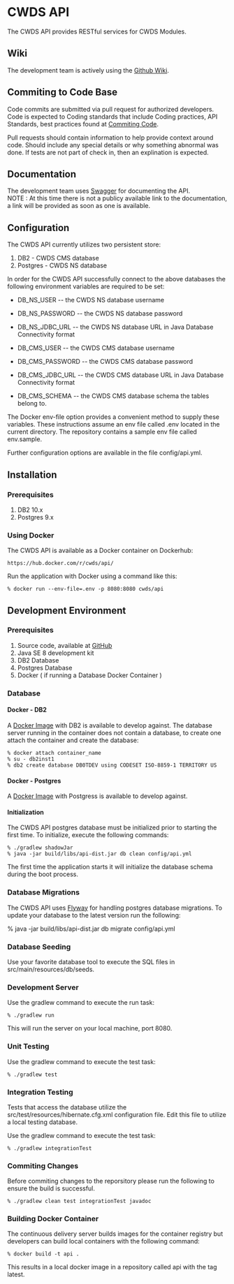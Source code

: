 # CWDS API

The CWDS API provides RESTful services for CWDS Modules.

## Wiki 

The development team is actively using the [Github Wiki](https://github.com/ca-cwds/API/wiki).  

## Commiting to Code Base
Code commits are submitted via pull request for authorized developers. Code is expected to Coding standards that include Coding practices, API Standards, best practices found at [Commiting Code](https://github.com/ca-cwds/API/wiki/Committing-Code).

Pull requests should contain information to help provide context around code. Should include any special details or why something abnormal was done. If tests are not part of check in, then an explination is expected.

## Documentation

The development team uses [Swagger](http://swagger.io/) for documenting the API.  
NOTE : At this time there is not a publicy available link to the documentation, a link will be provided as soon as one is available.

## Configuration

The CWDS API currently utilizes two persistent store:

1. DB2 - CWDS CMS database
2. Postgres - CWDS NS database

In order for the CWDS API successfully connect to the above databases the following environment variables are required to be set:

- DB_NS_USER -- the CWDS NS database username
- DB_NS_PASSWORD -- the CWDS NS database password
- DB_NS_JDBC_URL -- the CWDS NS database URL in Java Database Connectivity format


- DB_CMS_USER -- the CWDS CMS database username
- DB_CMS_PASSWORD -- the CWDS CMS database password
- DB_CMS_JDBC_URL -- the CWDS CMS database URL in Java Database Connectivity format
- DB_CMS_SCHEMA -- the CWDS CMS database schema the tables belong to.

The Docker env-file option provides a convenient method to supply these variables. These instructions assume an env file called .env located in the current directory. The repository contains a sample env file called env.sample.

Further configuration options are available in the file config/api.yml.

## Installation

### Prerequisites

1.  DB2 10.x
2.  Postgres 9.x

### Using Docker

The CWDS API is available as a Docker container on Dockerhub:

    https://hub.docker.com/r/cwds/api/

Run the application with Docker using a command like this:

    % docker run --env-file=.env -p 8080:8080 cwds/api

## Development Environment

### Prerequisites

1. Source code, available at [GitHub](https://github.com/ca-cwds/API)
1. Java SE 8 development kit
1. DB2 Database
1. Postgres Database
1. Docker ( if running a Database Docker Container )

### Database 

#### Docker - DB2
A [Docker Image](https://hub.docker.com/r/cwds/db2/) with DB2 is available to develop against.  The database server running in the container does not contain a database, to create one attach the container and create the database:
    
    % docker attach container_name
    % su - db2inst1
    % db2 create database DB0TDEV using CODESET ISO-8859-1 TERRITORY US

#### Docker - Postgres
A [Docker Image](https://hub.docker.com/r/cwds/postgresql/) with Postgress is available to develop against.  

#### Initialization
The CWDS API postgres database must be initialized prior to starting the first time. To initialize, execute the
following commands:

    % ./gradlew shadowJar
    % java -jar build/libs/api-dist.jar db clean config/api.yml

The first time the application starts it will initialize the database schema during the boot process.

### Database Migrations

The CWDS API uses [Flyway](https://flywaydb.org/) for handling postgres database migrations.  To update your database to the latest version run the following:

   % java -jar build/libs/api-dist.jar db migrate config/api.yml
   
### Database Seeding  

Use your favorite database tool to execute the SQL files in src/main/resources/db/seeds.

### Development Server

Use the gradlew command to execute the run task:

    % ./gradlew run

This will run the server on your local machine, port 8080.

### Unit Testing

Use the gradlew command to execute the test task:

    % ./gradlew test

### Integration Testing
Tests that access the database utilize the src/test/resources/hibernate.cfg.xml configuration file. Edit this file to utilize a local testing database.

Use the gradlew command to execute the test task:

    % ./gradlew integrationTest
    
### Commiting Changes

Before commiting changes to the reporsitory please run the following to ensure the build is successful.

    % ./gradlew clean test integrationTest javadoc

### Building Docker Container

The continuous delivery server builds images for the container registry but developers can build local containers with
the following command:

    % docker build -t api .

This results in a local docker image in a repository called api with the tag latest.
